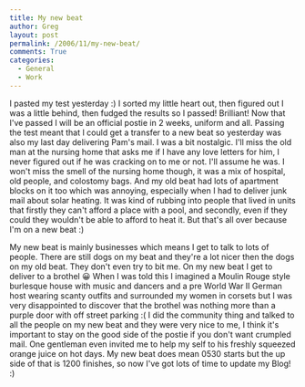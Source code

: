 ```yaml
---
title: My new beat
author: Greg
layout: post
permalink: /2006/11/my-new-beat/
comments: True
categories:
  - General
  - Work
---
```

I pasted my test yesterday :) I sorted my little heart out, then figured out I was a little behind, then fudged the results so I passed! Brilliant! Now that I've passed I will be an official postie in 2 weeks, uniform and all. Passing the test meant that I could get a transfer to a new beat so yesterday was also my last day delivering Pam's mail. I was a bit nostalgic. I'll miss the old man at the nursing home that asks me if I have any love letters for him, I never figured out if he was cracking on to me or not. I'll assume he was. I won't miss the smell of the nursing home though, it was a mix of hospital, old people, and colostomy bags. And my old beat had lots of apartment blocks on it too which was annoying, especially when I had to deliver junk mail about solar heating. It was kind of rubbing into people that lived in units that firstly they can't afford a place with a pool, and secondly, even if they could they wouldn't be able to afford to heat it. But that's all over because I'm on a new beat :)

My new beat is mainly businesses which means I get to talk to lots of people. There are still dogs on my beat and they're a lot nicer then the dogs on my old beat. They don't even try to bit me. On my new beat I get to deliver to a brothel 😀 When I was told this I imagined a Moulin Rouge style burlesque house with music and dancers and a pre World War II German host wearing scanty outfits and surrounded my women in corsets but I was very disappointed to discover that the brothel was nothing more than a purple door with off street parking :( I did the community thing and talked to all the people on my new beat and they were very nice to me, I think it's important to stay on the good side of the postie if you don't want crumpled mail. One gentleman even invited me to help my self to his freshly squeezed orange juice on hot days. My new beat does mean 0530 starts but the up side of that is 1200 finishes, so now I've got lots of time to update my Blog! :)